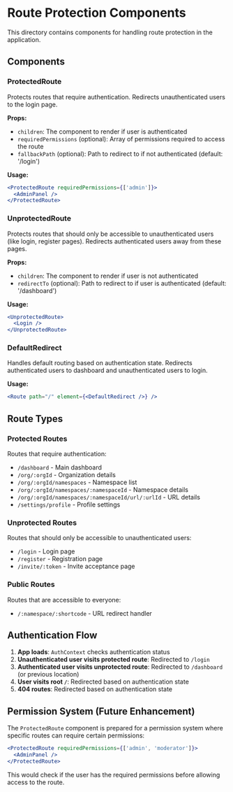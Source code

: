 # Route Protection Components

This directory contains components for handling route protection in the application.

## Components

### ProtectedRoute
Protects routes that require authentication. Redirects unauthenticated users to the login page.

**Props:**
- `children`: The component to render if user is authenticated
- `requiredPermissions` (optional): Array of permissions required to access the route
- `fallbackPath` (optional): Path to redirect to if not authenticated (default: '/login')

**Usage:**
```jsx
<ProtectedRoute requiredPermissions={['admin']}>
  <AdminPanel />
</ProtectedRoute>
```

### UnprotectedRoute
Protects routes that should only be accessible to unauthenticated users (like login, register pages). Redirects authenticated users away from these pages.

**Props:**
- `children`: The component to render if user is not authenticated
- `redirectTo` (optional): Path to redirect to if user is authenticated (default: '/dashboard')

**Usage:**
```jsx
<UnprotectedRoute>
  <Login />
</UnprotectedRoute>
```

### DefaultRedirect
Handles default routing based on authentication state. Redirects authenticated users to dashboard and unauthenticated users to login.

**Usage:**
```jsx
<Route path="/" element={<DefaultRedirect />} />
```

## Route Types

### Protected Routes
Routes that require authentication:
- `/dashboard` - Main dashboard
- `/org/:orgId` - Organization details
- `/org/:orgId/namespaces` - Namespace list
- `/org/:orgId/namespaces/:namespaceId` - Namespace details
- `/org/:orgId/namespaces/:namespaceId/url/:urlId` - URL details
- `/settings/profile` - Profile settings

### Unprotected Routes
Routes that should only be accessible to unauthenticated users:
- `/login` - Login page
- `/register` - Registration page
- `/invite/:token` - Invite acceptance page

### Public Routes
Routes that are accessible to everyone:
- `/:namespace/:shortcode` - URL redirect handler

## Authentication Flow

1. **App loads**: `AuthContext` checks authentication status
2. **Unauthenticated user visits protected route**: Redirected to `/login`
3. **Authenticated user visits unprotected route**: Redirected to `/dashboard` (or previous location)
4. **User visits root `/`**: Redirected based on authentication state
5. **404 routes**: Redirected based on authentication state

## Permission System (Future Enhancement)

The `ProtectedRoute` component is prepared for a permission system where specific routes can require certain permissions:

```jsx
<ProtectedRoute requiredPermissions={['admin', 'moderator']}>
  <AdminPanel />
</ProtectedRoute>
```

This would check if the user has the required permissions before allowing access to the route.
